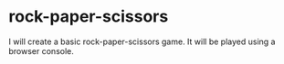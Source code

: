 # rock-paper-scissors
I will create a basic rock-paper-scissors game. It will be played using a browser console.